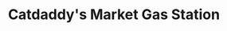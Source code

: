 ---
title: "Catdaddy's Market Gas Station"
url: /tazewell/catdaddys-market-gas-station/
shop: Supermarkt
---